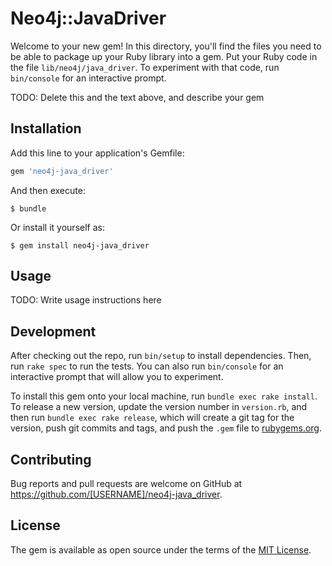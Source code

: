 # Neo4j::JavaDriver

Welcome to your new gem! In this directory, you'll find the files you need to be able to package up your Ruby library into a gem. Put your Ruby code in the file `lib/neo4j/java_driver`. To experiment with that code, run `bin/console` for an interactive prompt.

TODO: Delete this and the text above, and describe your gem

## Installation

Add this line to your application's Gemfile:

```ruby
gem 'neo4j-java_driver'
```

And then execute:

    $ bundle

Or install it yourself as:

    $ gem install neo4j-java_driver

## Usage

TODO: Write usage instructions here

## Development

After checking out the repo, run `bin/setup` to install dependencies. Then, run `rake spec` to run the tests. You can also run `bin/console` for an interactive prompt that will allow you to experiment.

To install this gem onto your local machine, run `bundle exec rake install`. To release a new version, update the version number in `version.rb`, and then run `bundle exec rake release`, which will create a git tag for the version, push git commits and tags, and push the `.gem` file to [rubygems.org](https://rubygems.org).

## Contributing

Bug reports and pull requests are welcome on GitHub at https://github.com/[USERNAME]/neo4j-java_driver.

## License

The gem is available as open source under the terms of the [MIT License](https://opensource.org/licenses/MIT).
